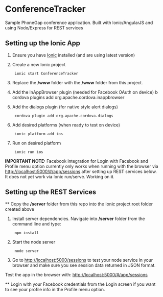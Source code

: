 ConferenceTracker
=================

Sample PhoneGap conference application. Built with Ionic/AngularJS and using Node/Express for REST services


Setting up the Ionic App
-------------------------
1. Ensure you have [Ionic](http://ionicframework.com/getting-started/) installed (and are using latest version)

2. Create a new Ionic project

        ionic start ConferenceTracker

3. Replace the **/www** folder with the **/www** folder from this project.

4. Add the InAppBrowser plugin (needed for Facebook OAuth on device)
b
        cordova plugins add org.apache.cordova.inappbrowser

5. Add the dialogs plugin (for native style alert dialogs)

        cordova plugin add org.apache.cordova.dialogs

6. Add desired platforms (when ready to test on device)

        ionic platform add ios

7. Run on desired platform

        ionic run ios

**IMPORTANT NOTE:** Facebook integration for Login with Facebook and Profile menu option currently only works when running with the browser via [http://localhost:5000/#/app/sessions](http://localhost:5000/#/app/sessions) after setting up REST services below. It does not yet work via Ionic run/serve. Working on it.


Setting up the REST Services
----------------------------
** Copy the **/server** folder from this repo into the Ionic project root folder created above

1. Install server dependencies. Navigate into **/server** folder from the command line and type:

        npm install

2. Start the node server

        node server

3. Go to [http://localhost:5000/sessions](http://localhost:5000/sessions) to test your node service in your browser and make sure you see session data returned in JSON format.


Test the app in the browser with: [http://localhost:5000/#/app/sessions](http://localhost:5000/#/app/sessions)

** Login with your Facebook credentials from the Login screen if you want to see your profile info in the Profile menu option.